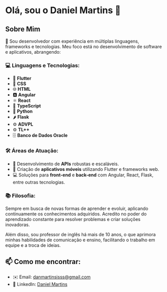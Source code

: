 # Olá, sou o Daniel Martins 👋

## Sobre Mim

🚀 Sou desenvolvedor com experiência em múltiplas linguagens, frameworks e tecnologias. Meu foco está no desenvolvimento de software e aplicativos, abrangendo:

### 💻 Linguagens e Tecnologias:
- 📱 **Flutter**
- 🎨 **CSS**
- 🌐 **HTML**
- 🅰️ **Angular**
- ⚛️ **React**
- 📜 **TypeScript**
- 🐍 **Python**
- 🌶️ **Flask**
- ⚙️ **ADVPL**
- ⚙️ **TL++**
- 🗄️ **Banco de Dados Oracle**

### 🛠️ Áreas de Atuação:
- 🔗 Desenvolvimento de **APIs** robustas e escaláveis.
- 📱 Criação de **aplicativos móveis** utilizando Flutter e frameworks web.
- 💻 Soluções para **front-end** e **back-end** com Angular, React, Flask, entre outras tecnologias.

### 📚 Filosofia:
Sempre em busca de novas formas de aprender e evoluir, aplicando continuamente os conhecimentos adquiridos. Acredito no poder do aprendizado constante para resolver problemas e criar soluções inovadoras.

Além disso, sou professor de inglês há mais de 10 anos, o que aprimora minhas habilidades de comunicação e ensino, facilitando o trabalho em equipe e a troca de ideias.

## 📫 Como me encontrar:
- ✉️ Email: [danmartinsisss@gmail.com](mailto:danmartinsisss@gmail.com)
- 💼 LinkedIn: [Daniel Martins](https://www.linkedin.com/in/daniel-martins-31886025a/)
